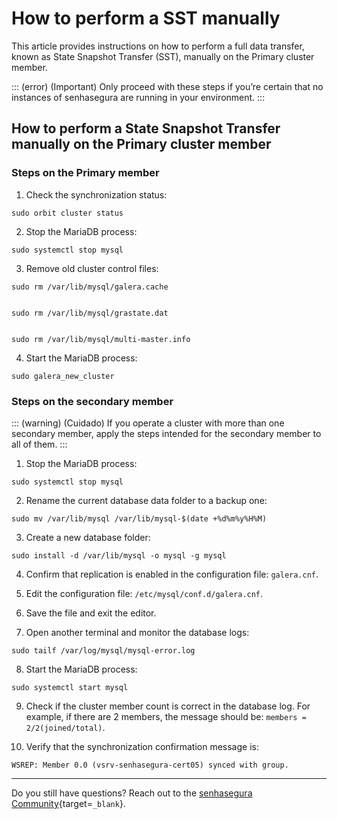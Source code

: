 # How to perform a SST manually

This article provides instructions on how to perform a full data transfer, known as State Snapshot Transfer (SST), manually on the Primary cluster member.


::: (error) (Important)
Only proceed with these steps if you’re certain that no instances of senhasegura are running in your environment.
:::


## How to perform a State Snapshot Transfer manually on the Primary cluster member

### Steps on the Primary member

1. Check the synchronization status:
```Shell
sudo orbit cluster status
```
2. Stop the MariaDB process:
```Shell
sudo systemctl stop mysql
```
3. Remove old cluster control files:
```Shell
sudo rm /var/lib/mysql/galera.cache


sudo rm /var/lib/mysql/grastate.dat


sudo rm /var/lib/mysql/multi-master.info
```
4. Start the MariaDB process:
```Shell
sudo galera_new_cluster
```
### Steps on the secondary member

::: (warning) (Cuidado)
If you operate a cluster with more than one secondary member, apply the steps intended for the secondary member to all of them.
:::

1. Stop the MariaDB process:
```Shell
sudo systemctl stop mysql
```
2. Rename the current database data folder to a backup one:
```Shell
sudo mv /var/lib/mysql /var/lib/mysql-$(date +%d%m%y%H%M)
```
3. Create a new database folder:
```Shell
sudo install -d /var/lib/mysql -o mysql -g mysql
```
4. Confirm that replication is enabled in the configuration file: `galera.cnf`.

5. Edit the configuration file: `/etc/mysql/conf.d/galera.cnf`.
6. Save the file and exit the editor.
7. Open another terminal and monitor the database logs:
```Shell
sudo tailf /var/log/mysql/mysql-error.log
```
8. Start the MariaDB process:
```Shell
sudo systemctl start mysql
```
9. Check if the cluster member count is correct in the database log. For example, if there are 2 members, the message should be: `members = 2/2(joined/total)`.

10. Verify that the synchronization confirmation message is:
```Shell
WSREP: Member 0.0 (vsrv-senhasegura-cert05) synced with group.
```

* * *

Do you still have questions? Reach out to the [senhasegura Community](https://community.senhasegura.io/){target=`_blank`}.